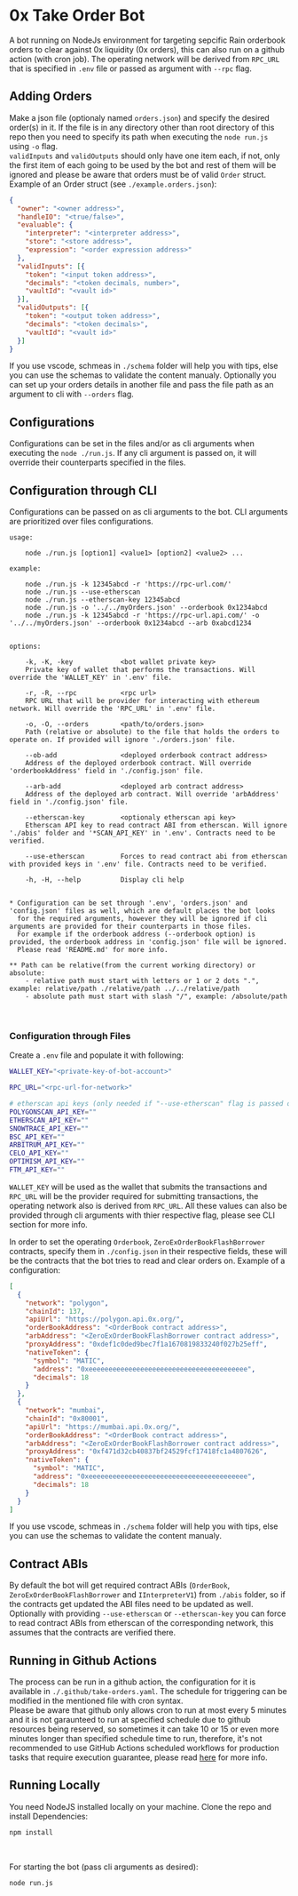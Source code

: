 # 0x Take Order Bot
A bot running on NodeJs environment for targeting sepcific Rain orderbook orders to clear against 0x liquidity (0x orders), this can also run on a github action (with cron job). The operating network will be derived from `RPC_URL` that is specified in `.env` file or passed as argument with `--rpc` flag.
<bt>

## Adding Orders
Make a json file (optionaly named `orders.json`) and specify the desired order(s) in it. If the file is in any directory other than root directory of this repo then you need to specify its path when executing the `node run.js` using `-o` flag.<br>
`validInputs` and `validOutputs` should only have one item each, if not, only the first item of each going to be used 
by the bot and rest of them will be ignored and please be aware that orders must be of valid `Order` struct.<br>
Example of an Order struct (see `./example.orders.json`):
```json
{
  "owner": "<owner address>",
  "handleIO": "<true/false>",
  "evaluable": {
    "interpreter": "<interpreter address>",
    "store": "<store address>",
    "expression": "<order expression address>"
  },
  "validInputs": [{
    "token": "<input token address>",
    "decimals": "<token decimals, number>",
    "vaultId": "<vault id>"
  }],
  "validOutputs": [{
    "token": "<output token address>",
    "decimals": "<token decimals>",
    "vaultId": "<vault id>"
  }]
}
```
If you use vscode, schmeas in `./schema` folder will help you with tips, else you can use the schemas to validate the content manualy.
Optionally you can set up your orders details in another file and pass the file path as an argument to cli with `--orders` flag.
<br>

## Configurations
Configurations can be set in the files and/or as cli arguments when executing the `node ./run.js`. If any cli argument is passed on, it will override their counterparts specified in the files.

## Configuration through CLI
Configurations can be passed on as cli arguments to the bot. CLI arguments are prioritized over files configurations.

    usage:    

        node ./run.js [option1] <value1> [option2] <value2> ...

    example:

        node ./run.js -k 12345abcd -r 'https://rpc-url.com/'
        node ./run.js --use-etherscan
        node ./run.js --etherscan-key 12345abcd
        node ./run.js -o '../../myOrders.json' --orderbook 0x1234abcd
        node ./run.js -k 12345abcd -r 'https://rpc-url.api.com/' -o '../../myOrders.json' --orderbook 0x1234abcd --arb 0xabcd1234


    options:

        -k, -K, -key            <bot wallet private key>
        Private key of wallet that performs the transactions. Will override the 'WALLET_KEY' in '.env' file.

        -r, -R, --rpc           <rpc url>
        RPC URL that will be provider for interacting with ethereum network. Will override the 'RPC_URL' in '.env' file.

        -o, -O, --orders        <path/to/orders.json>
        Path (relative or absolute) to the file that holds the orders to operate on. If provided will ignore './orders.json' file.

        --ob-add                <deployed orderbook contract address>
        Address of the deployed orderbook contract. Will override 'orderbookAddress' field in './config.json' file.

        --arb-add               <deployed arb contract address>
        Address of the deployed arb contract. Will override 'arbAddress' field in './config.json' file.

        --etherscan-key         <optionaly etherscan api key>
        Etherscan API key to read contract ABI from etherscan. Will ignore './abis' folder and '*SCAN_API_KEY' in '.env'. Contracts need to be verified. 

        --use-etherscan         Forces to read contract abi from etherscan with provided keys in '.env' file. Contracts need to be verified.

        -h, -H, --help          Display cli help

    
    * Configuration can be set through '.env', 'orders.json' and 'config.json' files as well, which are default places the bot looks 
      for the required arguments, however they will be ignored if cli arguments are provided for their counterparts in those files.
      For example if the orderbook address (--orderbook option) is provided, the orderbook address in 'config.json' file will be ignored.
      Please read 'README.md' for more info.

    ** Path can be relative(from the current working directory) or absolute:
        - relative path must start with letters or 1 or 2 dots ".", example: relative/path ./relative/path ../../relative/path
        - absolute path must start with slash "/", example: /absolute/path
<br>

### Configuration through Files
Create a `.env` file and populate it with following:
```bash
WALLET_KEY="<private-key-of-bot-account>"

RPC_URL="<rpc-url-for-network>"

# etherscan api keys (only needed if "--use-etherscan" flag is passed on cli)
POLYGONSCAN_API_KEY=""
ETHERSCAN_API_KEY=""
SNOWTRACE_API_KEY=""
BSC_API_KEY=""
ARBITRUM_API_KEY=""
CELO_API_KEY=""
OPTIMISM_API_KEY=""
FTM_API_KEY=""
```
`WALLET_KEY` will be used as the wallet that submits the transactions and `RPC_URL` will be the provider required for submitting transactions, the operating network also is derived from `RPC_URL`.
All these values can also be provided through cli arguments with thier respective flag, please see CLI section for more info.
<br>

In order to set the operating `Orderbook`, `ZeroExOrderBookFlashBorrower` contracts, specify them in `./config.json` in their respective fields, these will be the contracts that the bot tries to read and clear orders on. 
Example of a configuration:
```json
[
  {
    "network": "polygon",
    "chainId": 137,
    "apiUrl": "https://polygon.api.0x.org/",
    "orderBookAddress": "<OrderBook contract address>",
    "arbAddress": "<ZeroExOrderBookFlashBorrower contract address>",
    "proxyAddress": "0xdef1c0ded9bec7f1a1670819833240f027b25eff",
    "nativeToken": {
      "symbol": "MATIC",
      "address": "0xeeeeeeeeeeeeeeeeeeeeeeeeeeeeeeeeeeeeeeee",
      "decimals": 18
    }
  },
  {
    "network": "mumbai",
    "chainId": "0x80001",
    "apiUrl": "https://mumbai.api.0x.org/",
    "orderBookAddress": "<OrderBook contract address>",
    "arbAddress": "<ZeroExOrderBookFlashBorrower contract address>",
    "proxyAddress": "0xf471d32cb40837bf24529fcf17418fc1a4807626",
    "nativeToken": {
      "symbol": "MATIC",
      "address": "0xeeeeeeeeeeeeeeeeeeeeeeeeeeeeeeeeeeeeeeee",
      "decimals": 18
    }
  }
]
```
If you use vscode, schmeas in `./schema` folder will help you with tips, else you can use the schemas to validate the content manualy.
<br>

## Contract ABIs
By default the bot will get required contract ABIs (`OrderBook`, `ZeroExOrderBookFlashBorrower` and `IInterpreterV1`) from `./abis` folder, so if the contracts get updated the ABI files need to be updated as well.
Optionally with providing `--use-etherscan` or `--etherscan-key` you can force to read contract ABIs from etherscan of the corresponding network, this assumes that the contracts are verified there.
<br>

## Running in Github Actions
The process can be run in a github action, the configuration for it is available in `./.github/take-orders.yaml`. The schedule for triggering can be modified in the mentioned file with cron syntax.<br>
Please be aware that github only allows cron to run at most every 5 minutes and it is not garaunteed to run at specified schedule due to github resources being reserved, so sometimes it can take 10 or 15 or even more minutes longer than specified schedule time to run, therefore, it's not recommended to use GitHub Actions scheduled workflows for production tasks that require execution guarantee, please read [here](https://upptime.js.org/blog/2021/01/22/github-actions-schedule-not-working/) for more info.

## Running Locally
You need NodeJS installed locally on your machine.
Clone the repo and install Dependencies:
```bash
npm install
```
<br>

For starting the bot (pass cli arguments as desired): 
```bash
node run.js
```
